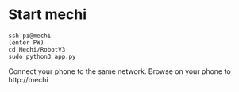 # Start mechi

```
ssh pi@mechi
(enter PW)
cd Mechi/RobotV3
sudo python3 app.py
```

Connect your phone to the same network.
Browse on your phone to http://mechi